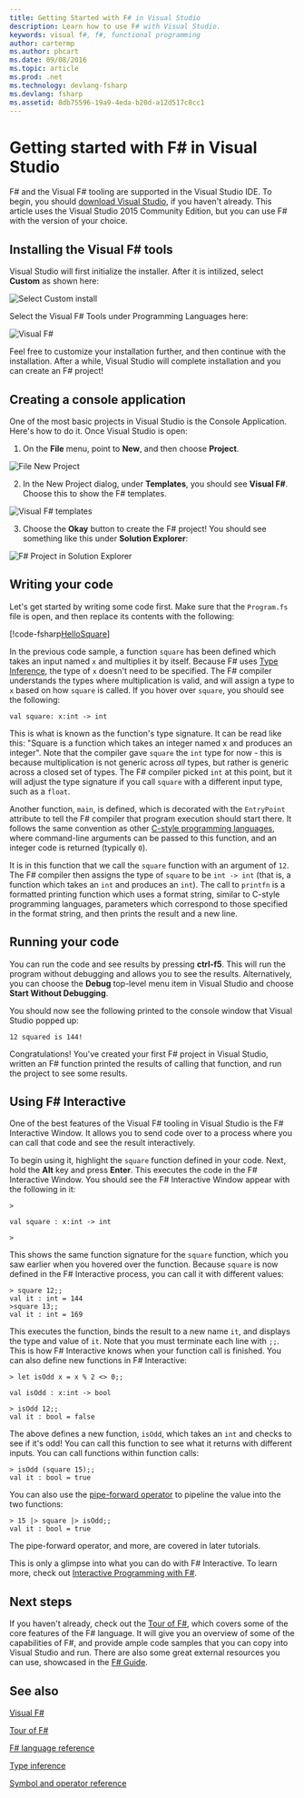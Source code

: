 ```yaml
---
title: Getting Started with F# in Visual Studio
description: Learn how to use F# with Visual Studio.
keywords: visual f#, f#, functional programming
author: cartermp
ms.author: phcart
ms.date: 09/08/2016
ms.topic: article
ms.prod: .net
ms.technology: devlang-fsharp
ms.devlang: fsharp
ms.assetid: 8db75596-19a9-4eda-b20d-a12d517c8cc1 
---
```


# Getting started with F# in Visual Studio

F# and the Visual F# tooling are supported in the Visual Studio IDE.  To begin, you should [download Visual Studio](https://www.visualstudio.com/downloads/download-visual-studio-vs), if you haven't already.  This article uses the Visual Studio 2015 Community Edition, but you can use F# with the version of your choice.

## Installing the Visual F# tools

Visual Studio will first initialize the installer.  After it is intilized, select **Custom** as shown here:

![Select Custom install](./media/getting-started-vs/vs2015-install-1.png)

Select the Visual F# Tools under Programming Languages here:

![Visual F#](./media/getting-started-vs/vs2015-install-2.png)

Feel free to customize your installation further, and then continue with the installation.  After a while, Visual Studio will complete installation and you can create an F# project!

## Creating a console application

One of the most basic projects in Visual Studio is the Console Application.  Here's how to do it.  Once Visual Studio is open:

1. On the **File** menu, point to **New**, and then choose **Project**.

![File New Project](./media/getting-started-vs/vs2015-install-3.png)

2.  In the New Project dialog, under **Templates**, you should see **Visual F#**.  Choose this to show the F# templates.

![Visual F# templates](./media/getting-started-vs/vs2015-install-4.png)

3. Choose the **Okay** button to create the F# project!  You should see something like this under **Solution Explorer**:

![F# Project in Solution Explorer](./media/getting-started-vs/vs2015-install-5.png)

## Writing your code

Let's get started by writing some code first.  Make sure that the `Program.fs` file is open, and then replace its contents with the following:

[!code-fsharp[HelloSquare](../../../../samples/snippets/fsharp/getting-started/hello-square.fs)]

In the previous code sample, a function `square` has been defined which takes an input named `x` and multiplies it by itself.  Because F# uses [Type Inference](../../language-reference/type-inference.md), the type of `x` doesn't need to be specified.  The F# compiler understands the types where multiplication is valid, and will assign a type to `x` based on how `square` is called.  If you hover over `square`, you should see the following:

```
val square: x:int -> int
```

This is what is known as the function's type signature.  It can be read like this: "Square is a function which takes an integer named x and produces an integer".  Note that the compiler gave `square` the `int` type for now - this is because multiplication is not generic across *all* types, but rather is generic across a closed set of types.  The F# compiler picked `int` at this point, but it will adjust the type signature if you call `square` with a different input type, such as a `float`.

Another function, `main`, is defined, which is decorated with the `EntryPoint` attribute to tell the F# compiler that program execution should start there.  It follows the same convention as other [C-style programming languages](https://en.wikipedia.org/wiki/Entry_point#C_and_C.2B.2B), where command-line arguments can be passed to this function, and an integer code is returned (typically `0`).

It is in this function that we call the `square` function with an argument of `12`.  The F# compiler then assigns the type of `square` to be `int -> int` (that is, a function which takes an `int` and produces an `int`).  The call to `printfn` is a formatted printing function which uses a format string, similar to C-style programming languages, parameters which correspond to those specified in the format string, and then prints the result and a new line.

## Running your code

You can run the code and see results by pressing **ctrl-f5**.  This will run the program without debugging and allows you to see the results.  Alternatively, you can choose the **Debug** top-level menu item in Visual Studio and choose **Start Without Debugging**.

You should now see the following printed to the console window that Visual Studio popped up:

```
12 squared is 144!
```

Congratulations!  You've created your first F# project in Visual Studio, written an F# function printed the results of calling that function, and run the project to see some results.

## Using F# Interactive

One of the best features of the Visual F# tooling in Visual Studio is the F# Interactive Window.  It allows you to send code over to a process where you can call that code and see the result interactively.

To begin using it, highlight the `square` function defined in your code.  Next, hold the **Alt** key and press **Enter**.  This executes the code in the F# Interactive Window.  You should see the F# Interactive Window appear with the following in it:

```
>

val square : x:int -> int

>
```

This shows the same function signature for the `square` function, which you saw earlier when you hovered over the function.  Because `square` is now defined in the F# Interactive process, you can call it with different values:

```
> square 12;;
val it : int = 144
>square 13;;
val it : int = 169
```

This executes the function, binds the result to a new name `it`, and displays the type and value of `it`.  Note that you must terminate each line with `;;`.  This is how F# Interactive knows when your function call is finished.  You can also define new functions in F# Interactive:

```
> let isOdd x = x % 2 <> 0;;

val isOdd : x:int -> bool

> isOdd 12;;
val it : bool = false
```

The above defines a new function, `isOdd`, which takes an `int` and checks to see if it's odd!  You can call this function to see what it returns with different inputs.  You can call functions within function calls:

```
> isOdd (square 15);;
val it : bool = true
```

You can also use the [pipe-forward operator](../../language-reference/symbol-and-operator-reference/index.md) to pipeline the value into the two functions:

```
> 15 |> square |> isOdd;;
val it : bool = true
```

The pipe-forward operator, and more, are covered in later tutorials.

This is only a glimpse into what you can do with F# Interactive.  To learn more, check out [Interactive Programming with F#](../fsharp-interactive/index.md).

## Next steps

If you haven't already, check out the [Tour of F#](../../tour.md), which covers some of the core features of the F# language.  It will give you an overview of some of the capabilities of F#, and provide ample code samples that you can copy into Visual Studio and run.  There are also some great external resources you can use, showcased in the [F# Guide](../../index.md).

## See also

[Visual F#](../../index.md)

[Tour of F#](../../tour.md)

[F# language reference](../../language-reference/index.md)

[Type inference](../../language-reference/type-inference.md)

[Symbol and operator reference](../../language-reference/symbol-and-operator-reference/index.md)

